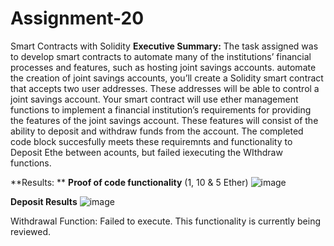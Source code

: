 # Assignment-20
Smart Contracts with Solidity
**Executive Summary:** The task assigned was to develop smart contracts to automate many of the institutions’ financial processes and features, such as hosting joint savings accounts. automate the creation of joint savings accounts, you’ll create a Solidity smart contract that accepts two user addresses. These addresses will be able to control a joint savings account. Your smart contract will use ether management functions to implement a financial institution’s requirements for providing the features of the joint savings account. These features will consist of the ability to deposit and withdraw funds from the account. The completed code block succesfully meets these requiremnts and functionality to Deposit Ethe between acounts, but failed iexecuting the WIthdraw functions.

**Results: **
**Proof of code functionality** (1, 10 & 5 Ether)
![image](https://user-images.githubusercontent.com/85462153/140690558-82e86d5b-91c8-432b-ad3f-45d9e60ba465.png)

**Deposit Results**
![image](https://user-images.githubusercontent.com/85462153/140690634-3a7086d5-6926-47b9-b8f0-8d06a22db85c.png)

Withdrawal Function: Failed to execute. This functionality is currently being reviewed. 

